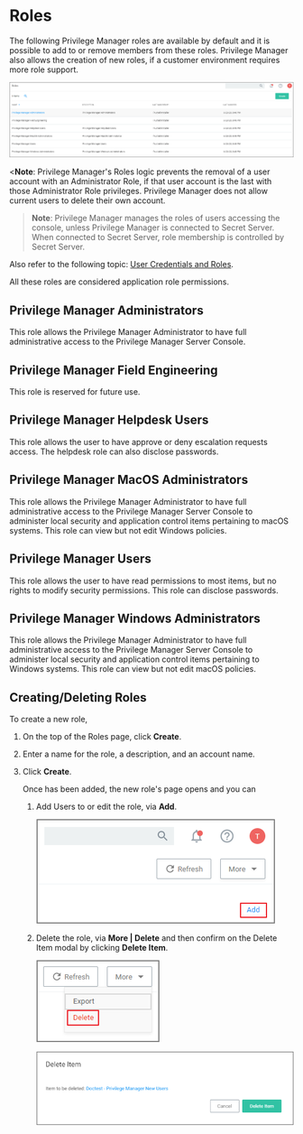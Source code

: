 [title]: # (Roles)
[tags]: # (admin,configuration)
[priority]: # (13)
# Roles

The following Privilege Manager roles are available by default and it is possible to add to or remove members from these roles. Privilege Manager also allows the creation of new roles, if a customer environment requires more role support.

![Roles tab to add, edit, and delete roles](images/config-roles.png "Roles tab to add, edit, and delete roles")

<**Note**: Privilege Manager's Roles logic prevents the removal of a user account with an Administrator Role, if that user account is the last with those Administrator Role privileges. Privilege Manager does not allow current users to delete their own account.

>**Note**:
>Privilege Manager manages the roles of users accessing the console, unless Privilege Manager is connected to Secret Server. When connected to Secret Server, role membership is controlled by Secret Server.

Also refer to the following topic: [User Credentials and Roles](../credentials/ui-config-roles-user-credentials.md).

All these roles are considered application role permissions.

## Privilege Manager Administrators

This role allows the Privilege Manager Administrator to have full administrative access to the Privilege Manager Server Console.

## Privilege Manager Field Engineering

This role is reserved for future use.

## Privilege Manager Helpdesk Users

This role allows the user to have approve or deny escalation requests access. The helpdesk role can also disclose passwords.

## Privilege Manager MacOS Administrators

This role allows the Privilege Manager Administrator to have full administrative access to the Privilege Manager Server Console to administer local security and application control items pertaining to macOS systems. This role can view but not edit Windows policies.

## Privilege Manager Users

This role allows the user to have read permissions to most items, but no rights to modify security permissions. This role can disclose passwords.

## Privilege Manager Windows Administrators

This role allows the Privilege Manager Administrator to have full administrative access to the Privilege Manager Server Console to administer local security and application control items pertaining to Windows systems. This role can view but not edit macOS policies.

## Creating/Deleting Roles

To create a new role,

1. On the top of the Roles page, click __Create__.
1. Enter a name for the role, a description, and an account name.
1. Click __Create__.

   Once has been added, the new role's page opens and you can 

   1. Add Users to or edit the role, via __Add__.

      ![add](images/add-users.png "Add users to a role")
   1. Delete the role, via __More | Delete__ and then confirm on the Delete Item modal by clicking __Delete Item__.

      ![delete 1](images/delete-1.png "Delete a role")

      ![delete 2](images/delete-2.png "Confirm to delete a role")
